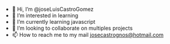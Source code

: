 - 👋 Hi, I’m @joseLuisCastroGomez
- 👀 I’m interested in learning
- 🌱 I’m currently learning javascript
- 💞️ I’m looking to collaborate on multiples projects
- 📫 How to reach me to my mail josecastrognos@hotmail.com

<!---
joseLuisCastroGomez/joseLuisCastroGomez is a ✨ special ✨ repository because its `README.md` (this file) appears on your GitHub profile.
You can click the Preview link to take a look at your changes.
--->
